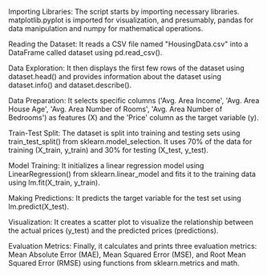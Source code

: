 Importing Libraries: The script starts by importing necessary libraries. matplotlib.pyplot is imported for visualization, and presumably, pandas for data manipulation and numpy for mathematical operations.

Reading the Dataset: It reads a CSV file named "HousingData.csv" into a DataFrame called dataset using pd.read_csv().

Data Exploration: It then displays the first few rows of the dataset using dataset.head() and provides information about the dataset using dataset.info() and dataset.describe().

Data Preparation: It selects specific columns ('Avg. Area Income', 'Avg. Area House Age', 'Avg. Area Number of Rooms', 'Avg. Area Number of Bedrooms') as features (X) and the 'Price' column as the target variable (y).

Train-Test Split: The dataset is split into training and testing sets using train_test_split() from sklearn.model_selection. It uses 70% of the data for training (X_train, y_train) and 30% for testing (X_test, y_test).

Model Training: It initializes a linear regression model using LinearRegression() from sklearn.linear_model and fits it to the training data using lm.fit(X_train, y_train).

Making Predictions: It predicts the target variable for the test set using lm.predict(X_test).

Visualization: It creates a scatter plot to visualize the relationship between the actual prices (y_test) and the predicted prices (predictions).

Evaluation Metrics: Finally, it calculates and prints three evaluation metrics: Mean Absolute Error (MAE), Mean Squared Error (MSE), and Root Mean Squared Error (RMSE) using functions from sklearn.metrics and math.
